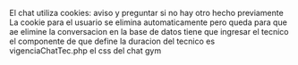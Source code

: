 El chat utiliza cookies: aviso y preguntar si no hay otro hecho previamente
La cookie para el usuario se elimina automaticamente pero queda para que ae elimine la conversacion en la base de datos tiene que ingresar el tecnico
el componente de que define la duracion del tecnico es vigenciaChatTec.php
el css del chat
gym